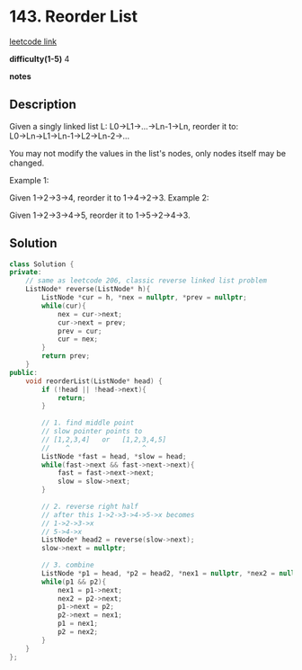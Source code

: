 # 143. Reorder List

[leetcode link](https://leetcode.com/problems/reorder-list/)

**difficulty(1-5)** 
4

**notes**   


## Description

Given a singly linked list L: L0→L1→…→Ln-1→Ln,
reorder it to: L0→Ln→L1→Ln-1→L2→Ln-2→…

You may not modify the values in the list's nodes, only nodes itself may be changed.

Example 1:

Given 1->2->3->4, reorder it to 1->4->2->3.
Example 2:

Given 1->2->3->4->5, reorder it to 1->5->2->4->3.

## Solution

```c++
class Solution {
private:
    // same as leetcode 206, classic reverse linked list problem
    ListNode* reverse(ListNode* h){
        ListNode *cur = h, *nex = nullptr, *prev = nullptr;
        while(cur){
            nex = cur->next;
            cur->next = prev;
            prev = cur;
            cur = nex;
        }
        return prev;
    }
public:
    void reorderList(ListNode* head) {
        if (!head || !head->next){
            return;
        }
        
        // 1. find middle point
        // slow pointer points to
        // [1,2,3,4]   or   [1,2,3,4,5]
        //    ^                  ^                   
        ListNode *fast = head, *slow = head;
        while(fast->next && fast->next->next){
            fast = fast->next->next;
            slow = slow->next;
        }
        
        // 2. reverse right half
        // after this 1->2->3->4->5->x becomes 
        // 1->2->3->x
        // 5->4->x
        ListNode* head2 = reverse(slow->next);
        slow->next = nullptr;
        
        // 3. combine
        ListNode *p1 = head, *p2 = head2, *nex1 = nullptr, *nex2 = nullptr;
        while(p1 && p2){
            nex1 = p1->next;
            nex2 = p2->next;
            p1->next = p2;
            p2->next = nex1;
            p1 = nex1;
            p2 = nex2;
        }
    }
};
```